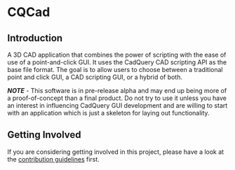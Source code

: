 # CQCad
## Introduction
A 3D CAD application that combines the power of scripting with the ease of use of a point-and-click GUI. It uses the CadQuery CAD scripting API as the base file format. The goal is to allow users to choose between a traditional point and click GUI, a CAD scripting GUI, or a hybrid of both.

***NOTE*** - This software is in pre-release alpha and may end up being more of a proof-of-concept than a final product. Do not try to use it unless you have an interest in influencing CadQuery GUI development and are willing to start with an application which is just a skeleton for laying out functionality.

## Getting Involved
If you are considering getting involved in this project, please have a look at the [contribution guidelines](CONTRIBUTING.md) first. 
